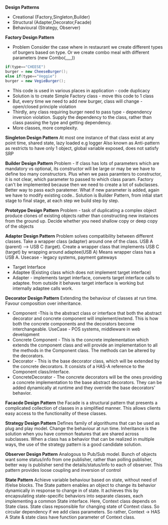 **Design Patterns**
- Creational (Factory,Singleton,Builder)
- Structural (Adapter,Decorator,Facade)
- Behavioural (Strategy, Observer)


**Factory Design Pattern**
- Problem Consider the case where in restaurant we create different types of 
burgers based on type.
Or we create combo meal with different parameters (new Combo(,,,,,)) 

```java
if(type=="CHEESE")
burger = new CheeseBurger();
else if(type=="Veggie")
burger = new VegieBurger();
```
- This code is used in various places in application - code duplicacy
- Solution is to create Simple Factory class - move this code to 1 class
- But, every time we need to add new burger, class will change - open/closed principle violation
- Thirdly, any class requiring burger need to pass type - dependency inversion violation. Supply the
dependency to the class, rather than class passing the type and getting dependency.
- More classes, more complexity.

**Singleton Design Pattern**
At most one instance of that class exist at any point time, shared state, lazy loaded e.g logger
Also known as Anti-pattern as restricts to have only 1 object, global variable exposed,
does not satisfy SRP

**Builder Design Pattern**
Problem - If class has lots of parameters which are mandatory vs optional, its constructor will be
large or may be we have to define too many constructors. Plus when we pass paramters to constructor, 
it is not clear, which parameter to passed to which class param. Factory can't be implemented because then 
we need to create a lot of subclasses. Better way to pass each paratemer. What if new parameter is added, 
again we have to modify existing code.. Solution is Builder Pattern, from intial start stage to final
stage, at each step we build step by step.

**Prototype Design Pattern**
Problem - task of duplicating a complex object
produce clones of existing objects rather than constructing new instances from the ground up. 
Decide whether you need shallow copy or deep copy of the objects

**Adapter Design Pattern**
Problem solves compatibility between different classes. Take a wrapper class (adapter) around one of the class.
USB A (parent) --> USB C (target). Create a wrapper class that implements USB C (target) by wrapping around adaptee(USB A)
Means wrapper class has a USB A. Usecase - legacy systems, payment gateways
- Target Interface
- Adaptee (Existing class which does not implement target interface)
- Adapter - implements target interface, converts target interface calls to adaptee. from outside it behaves target interface
is working but internally adaptee calls work.


**Decorator Design Pattern**
Extending the behaviour of classes at run time. Favour composition over inheritance.
- Component -This is the abstract class or interface that both the abstract decorator and concrete component will implement/extend. 
This is how both the concrete components and the decorators become interchangeable.
UseCase - POS systems, middleware in web development
- Concrete Component - This is the concrete implementation which extends the component class and 
will provide an implementation to all the methods in the Component class. The methods can be altered by the decorators.
- Decorator - This is the base decorator class, which will be extended by the concrete decorators. It consists of a HAS-A reference to the Component class/interface.
- ConcreteDecorator -  The concrete decorators will be the ones providing a concrete implementation to the base abstract decorators. 
They can be added dynamically at runtime and they override the base decorators' behavior.


**Facacde Design Pattern**
the Facade is a structural pattern that presents a complicated collection of classes in a simplified manner. 
This allows clients easy access to the functionality of these classes.


**Strategy Design Pattern**
Defines family of algorithums that can be used as plug and play model. Change the behaviour at run time.
Inheritance is the solution when you have common features that are shared across subclasses. When a class has a behavior that can be realized in multiple ways,
the use of the strategy pattern is a good candidate solution.

**Observer Design Pattern**
Analogous to Pub/Sub model. Bunch of objects want some status/info from one publisher, rather than polling
publisher, better way is publisher send the details/status/info to each of observer.
This pattern provides loose coupling and inversion of control 

**State Pattern**
Achieve variable behaviour based on state, without need of if/else blocks.
The State pattern enables an object to change its behavior dynamically in response to change in of state. 
It achieves this by encapsulating state-specific behaviors into separate classes, each implementing a common State interface.
Here, Context class depends on State class. State class repsonsible for changing state of Context class.
So circular dependency if we add class parameters. So rather, Context -> HAS A State
& state class have function parameter of Context class.
